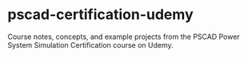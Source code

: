 # pscad-certification-udemy
Course notes, concepts, and example projects from the PSCAD Power System Simulation Certification course on Udemy.
